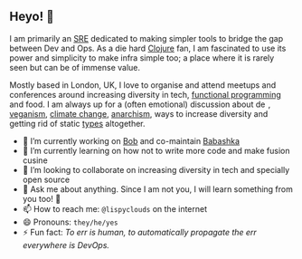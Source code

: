 ## Heyo! 👋

I am primarily an [SRE](https://en.wikipedia.org/wiki/Site_reliability_engineering) dedicated to making simpler tools to bridge the gap between Dev and Ops. As a die hard [Clojure](https://clojure.org/) fan, I am fascinated to use its power and simplicity to make infra simple too; a place where it is rarely seen but can be of immense value.

Mostly based in London, UK, I love to organise and attend meetups and conferences around increasing diversity in tech, [functional programming](https://en.wikipedia.org/wiki/Functional_programming) and food. I am always up for a (often emotional) discussion about [<img src="https://user-images.githubusercontent.com/5615588/219205995-8750a6eb-9486-4c1b-b4cb-ce28ad1d1c72.png" alt="demisexuality" width="22" height="14">](https://en.wikipedia.org/wiki/Demisexuality), [veganism](https://en.wikipedia.org/wiki/Veganism), [climate change](https://en.wikipedia.org/wiki/Climate_change), [anarchism](https://en.wikipedia.org/wiki/Anarchism), ways to increase diversity and getting rid of static [types](https://en.wikipedia.org/wiki/Type_system) altogether.

- 🔭 I’m currently working on [Bob](https://bob-cd.github.io/) and co-maintain [Babashka](https://babashka.org/)
- 🌱 I’m currently learning on how not to write more code and make fusion cusine
- 👯 I’m looking to collaborate on increasing diversity in tech and specially open source
- 💬 Ask me about anything. Since I am not you, I will learn something from you too! 🤗
- 📫 How to reach me: `@lispyclouds` on the internet
- 😄 Pronouns: `they/he/yes`
- ⚡ Fun fact: _To err is human, to automatically propagate the err everywhere is DevOps._
